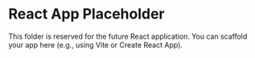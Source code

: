 # React App Placeholder

This folder is reserved for the future React application. You can scaffold your app here (e.g., using Vite or Create React App).
